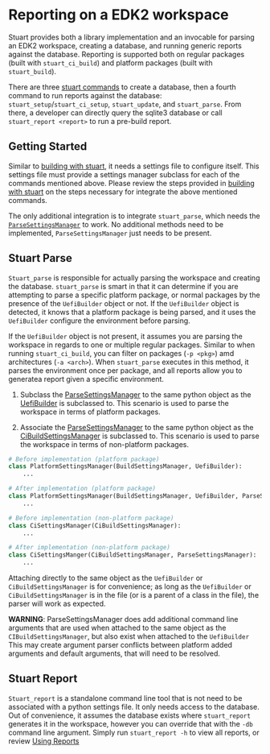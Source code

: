 # Reporting on a EDK2 workspace

Stuart provides both a library implementation and an invocable for parsing an EDK2 workspace, creating a database, and
running generic reports against the database. Reporting is supported both on regular packages (built with
`stuart_ci_build`) and platform packages (built with `stuart_build`).

There are three [stuart commands](/index.md#what-can-i-ask-stuart-to-do) to create a database, then a fourth command to run
reports against the database: `stuart_setup`/`stuart_ci_setup`, `stuart_update`, and `stuart_parse`. From there, a
developer can directly query the sqlite3 database or call `stuart_report <report>` to run a pre-build report.

## Getting Started

Similar to [building with stuart](/integrate/build.md), it needs a settings file to configure itself. This settings file
must provide a settings manager subclass for each of the commands mentioned above. Please review the steps provided in
[building with stuart](/integrate/build.md) on the steps necessary for integrate the above mentioned commands.

The only additional integration is to integrate `stuart_parse`, which needs the [`ParseSettingsManager`](/api/invocables/edk2_parse.md#edk2toolext.invocables.edk2_parse.ParseSettingsManager)
to work. No additional methods need to be implemented, `ParseSettingsManager` just needs to be present.

## Stuart Parse

`Stuart_parse` is responsible for actually parsing the workspace and creating the database. `stuart_parse` is smart in
that it can determine if you are attempting to parse a specific platform package, or normal packages by the presence of
the `UefiBuilder` object or not. If the `UefiBuilder` object is detected, it knows that a platform package is being
parsed, and it uses the `UefiBuilder` configure the environment before parsing.

If the `UefiBuilder` object is not present, it assumes you are parsing the workspace in regards to one or multiple
regular packages. Similar to when running `stuart_ci_build`, you can filter on packages (`-p <pkg>`) amd architectures
(`-a <arch>`). When `stuart_parse` executes in this method, it parses the environment once per package, and all reports
allow you to generatea report given a specific environment.

1. Subclass the [ParseSettingsManager](/api/invocables/edk2_parse.md#edk2toolext.invocables.edk2_parse.ParseSettingsManager)
   to the same python object as the [UefiBuilder](/api/environment/uefi_build.md#edk2toolext.environment.uefi_build.UefiBuilder)
   is subclassed to. This scenario is used to parse the workspace in terms of platform packages.

2. Associate the [ParseSettingsManager](/api/invocables/edk2_parse.md#edk2toolext.invocables.edk2_parse.ParseSettingsManager)
   to the same python object as the [CiBuildSettingsManager](/api/invocables/edk2_ci_build.md#edk2toolext.invocables.edk2_ci_build.CiBuildSettingsManager)
   is subclassed to. This scenario is used to parse the workspace in terms of non-platform packages.

```python
# Before implementation (platform package)
class PlatformSettingsManager(BuildSettingsManager, UefiBuilder):
    ...

# After implementation (platform package)
class PlatformSettingsManager(BuildSettingsManager, UefiBuilder, ParseSettingsManager):
    ...

# Before implementation (non-platform package)
class CiSettingsManager(CiBuildSettingsManager):
    ...

# After implementation (non-platform package)
class CiSettingsManger(CiBuildSettingsManager, ParseSettingsManager):
    ...
```

Attaching directly to the same object as the `UefiBuilder` or `CiBuildSettingsManager` is for convenience; as long
as the `UefiBuilder` or `CiBuildSettingsManager` is in the file (or is a parent of a class in the file), the parser
will work as expected.

**WARNING**: ParseSettingsManager does add additional command line arguments that are used when attached to the same
object as the `CIBuildSettingsManager`, but also exist when attached to the `UefiBuilder` This may create argument
parser conflicts between platform added arguments and default arguments, that will need to be resolved.

## Stuart Report

`Stuart_report` is a standalone command line tool that is not need to be associated with a python settings file. It
only needs access to the database. Out of convenience, it assumes the database exists where `stuart_report` generates
it in the workspace, however you can override that with the `-db` command line argument. Simply run `stuart_report -h`
to view all reports, or review [Using Reports](/using/reporting.md)
